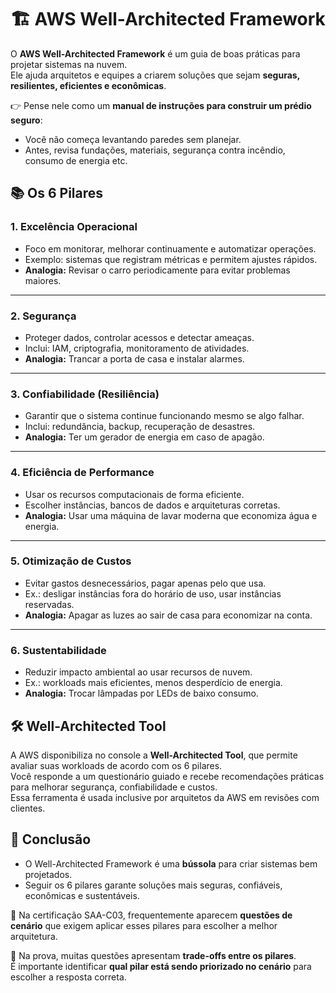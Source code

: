 # 🏗️ AWS Well-Architected Framework

O **AWS Well-Architected Framework** é um guia de boas práticas para projetar sistemas na nuvem.  
Ele ajuda arquitetos e equipes a criarem soluções que sejam **seguras, resilientes, eficientes e econômicas**.

👉 Pense nele como um **manual de instruções para construir um prédio seguro**:  
- Você não começa levantando paredes sem planejar.  
- Antes, revisa fundações, materiais, segurança contra incêndio, consumo de energia etc.  

## 📚 Os 6 Pilares

### 1. Excelência Operacional
- Foco em monitorar, melhorar continuamente e automatizar operações.  
- Exemplo: sistemas que registram métricas e permitem ajustes rápidos.  
- **Analogia:** Revisar o carro periodicamente para evitar problemas maiores.

---

### 2. Segurança
- Proteger dados, controlar acessos e detectar ameaças.  
- Inclui: IAM, criptografia, monitoramento de atividades.  
- **Analogia:** Trancar a porta de casa e instalar alarmes.

---

### 3. Confiabilidade (Resiliência)
- Garantir que o sistema continue funcionando mesmo se algo falhar.  
- Inclui: redundância, backup, recuperação de desastres.  
- **Analogia:** Ter um gerador de energia em caso de apagão.

---

### 4. Eficiência de Performance
- Usar os recursos computacionais de forma eficiente.  
- Escolher instâncias, bancos de dados e arquiteturas corretas.  
- **Analogia:** Usar uma máquina de lavar moderna que economiza água e energia.

---

### 5. Otimização de Custos
- Evitar gastos desnecessários, pagar apenas pelo que usa.  
- Ex.: desligar instâncias fora do horário de uso, usar instâncias reservadas.  
- **Analogia:** Apagar as luzes ao sair de casa para economizar na conta.

---

### 6. Sustentabilidade
- Reduzir impacto ambiental ao usar recursos de nuvem.  
- Ex.: workloads mais eficientes, menos desperdício de energia.  
- **Analogia:** Trocar lâmpadas por LEDs de baixo consumo.

## 🛠️ Well-Architected Tool
A AWS disponibiliza no console a **Well-Architected Tool**, que permite avaliar suas workloads de acordo com os 6 pilares.  
Você responde a um questionário guiado e recebe recomendações práticas para melhorar segurança, confiabilidade e custos.  
Essa ferramenta é usada inclusive por arquitetos da AWS em revisões com clientes.

## 🔑 Conclusão
- O Well-Architected Framework é uma **bússola** para criar sistemas bem projetados.  
- Seguir os 6 pilares garante soluções mais seguras, confiáveis, econômicas e sustentáveis.  

📌 Na certificação SAA-C03, frequentemente aparecem **questões de cenário** que exigem aplicar esses pilares para escolher a melhor arquitetura.

📌 Na prova, muitas questões apresentam **trade-offs entre os pilares**.  
É importante identificar **qual pilar está sendo priorizado no cenário** para escolher a resposta correta.
